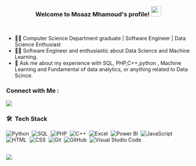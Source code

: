 
<h3 align="center">
  Welcome to Moaaz Mhamoud's profile!
  <img src="https://media.giphy.com/media/hvRJCLFzcasrR4ia7z/giphy.gif" width="28">
</h3>

<br>

- 👨‍💻 Computer Science Department graduate | Software Engineer | Data Science Enthusiast
- 👨‍💻 Software Engineer and enthusiastic about Data Science and Machine Learning.
- 💬 Ask me about my experience with SQL, PHP,C++,python , Machine Learning and Fundamental of data analytics, or anything related to Data Scince.


### Connect with Me :

<a href="https://www.linkedin.com/in/moaaz-mahmoud-57993222a/" target="_blank"><img src="https://img.shields.io/badge/Moaaz%20Mahmoud-0077B5?style=for-the-badge&logo=Linkedin&logoColor=white"/></a>



### 🛠 &nbsp;Tech Stack
![Python](https://img.shields.io/badge/-Python%20-05122A?style=flat&logo=python)&nbsp;
![SQL](https://img.shields.io/badge/-SQL-05122A?style=flat&logo=sql)&nbsp;
![PHP](https://img.shields.io/badge/-PHP-05122A?style=flat&logo=php)&nbsp;
![C++](https://img.shields.io/badge/-C++-05122A?style=flat&logo=c%2B%2B)&nbsp;
![Excel](https://img.shields.io/badge/-Excel-05122A?style=flat&logo=microsoft-excel)&nbsp;
![Power BI](https://img.shields.io/badge/-Power%20BI-05122A?style=flat&logo=power-bi)&nbsp;
![JavaScript](https://img.shields.io/badge/-JavaScript-05122A?style=flat&logo=javascript)&nbsp;
![HTML](https://img.shields.io/badge/-HTML-05122A?style=flat&logo=HTML5)&nbsp;
![CSS](https://img.shields.io/badge/-CSS-05122A?style=flat&logo=CSS3&logoColor=1572B6)&nbsp;
![Git](https://img.shields.io/badge/-Git-05122A?style=flat&logo=git)&nbsp;
![GitHub](https://img.shields.io/badge/-GitHub-05122A?style=flat&logo=github)&nbsp;
![Visual Studio Code](https://img.shields.io/badge/-Visual%20Studio%20Code-05122A?style=flat&logo=visual-studio-code&logoColor=007ACC)&nbsp;


<br>
<a href="https://komarev.com/ghpvc/?username=MoaazMahmoud22&style=for-the-badge">
    <img src="https://komarev.com/ghpvc/?username=MoaazMahmoud22&style=for-the-badge">
</a>
